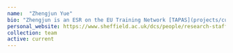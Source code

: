 ```yaml
---
name:  "Zhengjun Yue"
bio: "Zhengjun is an ESR on the EU Training Network [TAPAS](projects/current/tapas)". I co-supervise her with [Jon Barker](https://www.sheffield.ac.uk/dcs/people/academic/jon-barker)"
personal_website: https://www.sheffield.ac.uk/dcs/people/research-staff/bahman-mirheidari
collection: team
active: current
---
```


